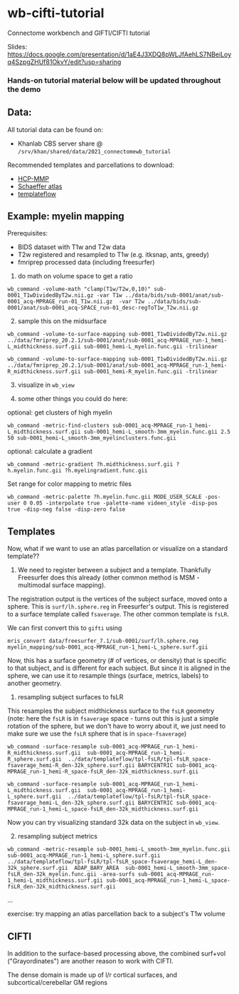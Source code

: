 # wb-cifti-tutorial
Connectome workbench and GIFTI/CIFTI tutorial 

Slides:
https://docs.google.com/presentation/d/1aE4J3XDQ8pWLJfAehLS7NBeiLoyq4SzpgZHUf81OkvY/edit?usp=sharing

### Hands-on tutorial material below will be updated throughout the demo

## Data:

All tutorial data can be found on:
 - Khanlab CBS server share @ `/srv/khan/shared/data/2021_connectomewb_tutorial`

Recommended templates and parcellations to download:
 - [HCP-MMP](https://balsa.wustl.edu/reference/show/6V6gD)
 - [Schaeffer atlas](https://github.com/ThomasYeoLab/CBIG/tree/master/stable_projects/brain_parcellation/Schaefer2018_LocalGlobal/Parcellations/HCP/fslr32k/cifti)
 - [templateflow](https://www.templateflow.org/)

## Example: myelin mapping

Prerequisites:
- BIDS dataset with T1w and T2w data
- T2w registered and resampled to T1w (e.g. itksnap, ants, greedy)
- fmriprep processed data (including freesurfer)


1. do math on volume space to get a ratio
```
wb_command -volume-math "clamp(T1w/T2w,0,10)" sub-0001_T1wDividedByT2w.nii.gz -var T1w ../data/bids/sub-0001/anat/sub-0001_acq-MPRAGE_run-01_T1w.nii.gz  -var T2w ../data/bids/sub-0001/anat/sub-0001_acq-SPACE_run-01_desc-regToT1w_T2w.nii.gz 
```

2. sample this on the midsurface
```
wb_command -volume-to-surface-mapping sub-0001_T1wDividedByT2w.nii.gz ../data/fmriprep_20.2.1/sub-0001/anat/sub-0001_acq-MPRAGE_run-1_hemi-L_midthickness.surf.gii sub-0001_hemi-L_myelin.func.gii -trilinear

wb_command -volume-to-surface-mapping sub-0001_T1wDividedByT2w.nii.gz ../data/fmriprep_20.2.1/sub-0001/anat/sub-0001_acq-MPRAGE_run-1_hemi-R_midthickness.surf.gii sub-0001_hemi-R_myelin.func.gii -trilinear
```

3. visualize in `wb_view`

4. some other things you could do here:

optional: get clusters of high myelin
```
wb_command -metric-find-clusters sub-0001_acq-MPRAGE_run-1_hemi-L_midthickness.surf.gii sub-0001_hemi-L_smooth-3mm_myelin.func.gii 2.5 50 sub-0001_hemi-L_smooth-3mm_myelinclusters.func.gii
```

optional: calculate a gradient 
```
wb_command -metric-gradient ?h.midthickness.surf.gii ?h.myelin.func.gii ?h.myelingradient.func.gii
```

Set range for color mapping to metric files
```
wb_command -metric-palette ?h.myelin.func.gii MODE_USER_SCALE -pos-user 0 0.05 -interpolate true -palette-name videen_style -disp-pos true -disp-neg false -disp-zero false
```




## Templates

Now, what if we want to use an atlas parcellation or visualize on a standard template??



1. We need to register between a subject and a template. Thankfully Freesurfer does this already (other common method is MSM - multimodal surface mapping). 

The registration output is the vertices of the subject surface, moved onto a sphere.
This is `surf/lh.sphere.reg` in Freesurfer's output. This is registered to a surface template called `fsaverage`. The other common template is `fsLR`. 

We can first convert this to `gifti` using 
```
mris_convert data/freesurfer_7.1/sub-0001/surf/lh.sphere.reg myelin_mapping/sub-0001_acq-MPRAGE_run-1_hemi-L_sphere.surf.gii
```

Now, this has a surface geometry (# of vertices, or density) that is specific to that subject, and is different for each subject. But since it is aligned in the sphere, we can use it to resample things (surface, metrics, labels) to another geometry.

1. resampling subject surfaces to fsLR

This resamples the subject midthickness surface to the `fsLR` geometry (note: here the `fsLR` is in `fsaverage` space - turns out this is just a simple rotation of the sphere, but we don't have to worry about it, we just need to make sure we use the `fsLR` sphere that is in `space-fsaverage`)

```
wb_command -surface-resample sub-0001_acq-MPRAGE_run-1_hemi-R_midthickness.surf.gii  sub-0001_acq-MPRAGE_run-1_hemi-R_sphere.surf.gii  ../data/templateflow/tpl-fsLR/tpl-fsLR_space-fsaverage_hemi-R_den-32k_sphere.surf.gii BARYCENTRIC sub-0001_acq-MPRAGE_run-1_hemi-R_space-fsLR_den-32k_midthickness.surf.gii

wb_command -surface-resample sub-0001_acq-MPRAGE_run-1_hemi-L_midthickness.surf.gii  sub-0001_acq-MPRAGE_run-1_hemi-L_sphere.surf.gii  ../data/templateflow/tpl-fsLR/tpl-fsLR_space-fsaverage_hemi-L_den-32k_sphere.surf.gii BARYCENTRIC sub-0001_acq-MPRAGE_run-1_hemi-L_space-fsLR_den-32k_midthickness.surf.gii
```

Now you can try visualizing standard 32k data on the subject in `wb_view`.


2. resampling subject metrics
```
wb_command -metric-resample sub-0001_hemi-L_smooth-3mm_myelin.func.gii sub-0001_acq-MPRAGE_run-1_hemi-L_sphere.surf.gii ../data/templateflow/tpl-fsLR/tpl-fsLR_space-fsaverage_hemi-L_den-32k_sphere.surf.gii  ADAP_BARY_AREA  sub-0001_hemi-L_smooth-3mm_space-fsLR_den-32k_myelin.func.gii -area-surfs sub-0001_acq-MPRAGE_run-1_hemi-L_midthickness.surf.gii sub-0001_acq-MPRAGE_run-1_hemi-L_space-fsLR_den-32k_midthickness.surf.gii
```

...

exercise: try mapping an atlas parcellation back to a subject's T1w volume

## CIFTI

In addition to the surface-based processing above, the combined surf+vol ("Grayordinates") are another reason to work with CIFTI.

The dense domain is made up of l/r cortical surfaces, and subcortical/cerebellar GM regions


